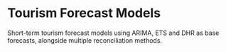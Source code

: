 # Tourism Forecast Models
 
 Short-term tourism forecast models using ARIMA, ETS and DHR as base forecasts, alongside multiple reconciliation methods.
